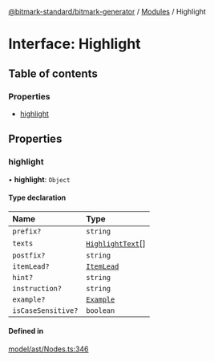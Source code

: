 [@bitmark-standard/bitmark-generator](../API.md) / [Modules](../modules.md) / Highlight

# Interface: Highlight

## Table of contents

### Properties

- [highlight](Highlight.md#highlight)

## Properties

### highlight

• **highlight**: `Object`

#### Type declaration

| Name | Type |
| :------ | :------ |
| `prefix?` | `string` |
| `texts` | [`HighlightText`](HighlightText.md)[] |
| `postfix?` | `string` |
| `itemLead?` | [`ItemLead`](ItemLead.md) |
| `hint?` | `string` |
| `instruction?` | `string` |
| `example?` | [`Example`](../modules.md#Example) |
| `isCaseSensitive?` | `boolean` |

#### Defined in

[model/ast/Nodes.ts:346](https://github.com/getMoreBrain/bitmark-generator/blob/a7a40de/src/model/ast/Nodes.ts#L346)
